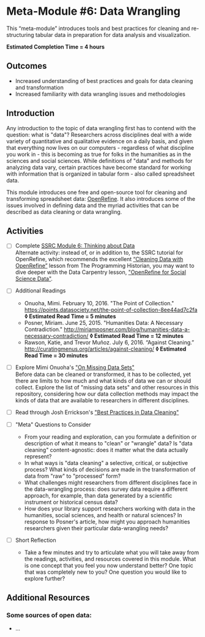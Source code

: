 # Meta-Module #6: Data Wrangling

This “meta-module” introduces tools and best practices for cleaning and re-structuring tabular data in preparation for data analysis and visualization. 

**Estimated Completion Time = 4 hours**

## Outcomes

* Increased understanding of best practices and goals for data cleaning and transformation
* Increased familiarity with data wrangling issues and methodologies

## Introduction

Any introduction to the topic of data wrangling first has to contend with the question: what is "data"? Researchers across disciplines deal with a wide variety of quantitative and qualitative evidence on a daily basis, and given that everything now lives on our computers - regardless of what discipline you work in - this is becoming as true for folks in the humanities as in the sciences and social sciences. While definitions of "data" and methods for analyzing data vary, certain practices have become standard for working with information that is organized in tabular form - also called spreadsheet data. 

This module introduces one free and open-source tool for cleaning and transforming spreadsheet data: [OpenRefine](http://openrefine.org/). It also introduces some of the issues involved in defining data and the myriad activities that can be described as data cleaning or data wrangling.

## Activities

- [ ] Complete [SSRC Module 6: Thinking about Data](https://labs.ssrc.org/dds/articles/6-thinking-about-data/) <br>
	Alternate activity: instead of, or in addition to, the SSRC tutorial for OpenRefine, which recommends the excellent [“Cleaning Data with OpenRefine”](https://programminghistorian.org/en/lessons/cleaning-data-with-openrefine) lesson from The Programming Historian, you may want to dive deeper with the Data Carpentry lesson, ["OpenRefine for Social Science Data"](https://datacarpentry.org/openrefine-socialsci/).

- [ ] Additional Readings
	* Onuoha, Mimi. February 10, 2016. "The Point of Collection." https://points.datasociety.net/the-point-of-collection-8ee44ad7c2fa **◊  Estimated Read Time = 5 minutes**
	* Posner, Miriam. June 25, 2015. "Humanities Data: A Necessary Contradiction." http://miriamposner.com/blog/humanities-data-a-necessary-contradiction/ **◊  Estimated Read Time = 12 minutes**
	* Rawson, Katie, and Trevor Muñoz. July 6, 2016. “Against Cleaning.” http://curatingmenus.org/articles/against-cleaning/ **◊  Estimated Read Time = 30 minutes**

- [ ] Explore Mimi Onuoha's ["On Missing Data Sets"](https://github.com/MimiOnuoha/missing-datasets) <br>
	Before data can be cleaned or transformed, it has to be collected, yet there are limits to how much and what kinds of data we can or should collect. Explore the list of "missing data sets" and other resources in this repository, considering how our data collection methods may impact the kinds of data that are available to researchers in different disciplines.

- [ ] Read through Josh Errickson's ["Best Practices in Data Cleaning"](https://dept.stat.lsa.umich.edu/~jerrick/courses/stat701/notes/dataclean.html#content) <br>

- [ ] "Meta" Questions to Consider
	* From your reading and exploration, can you formulate a definition or description of what it means to "clean" or "wrangle" data? Is "data cleaning" content-agnostic: does it matter what the data actually represent?
	* In what ways is "data cleaning" a selective, critical, or subjective process? What kinds of decisions are made in the transformation of data from "raw" to "processed" form?
	* What challenges might researchers from different disciplines face in the data-wrangling process: does survey data require a different approach, for example, than data generated by a scientific instrument or historical census data? 
	* How does your library support researchers working with data in the humanities, social sciences, and health or natural sciences? In response to Posner's article, how might you approach humanities researchers given their particular data-wrangling needs?

- [ ] Short Reflection
	* Take a few minutes and try to articulate what you will take away from the readings, activities, and resources covered in this module. What is one concept that you feel you now understand better? One topic that was completely new to you? One question you would like to explore further? 

## Additional Resources

### Some sources of open data:

* ...

